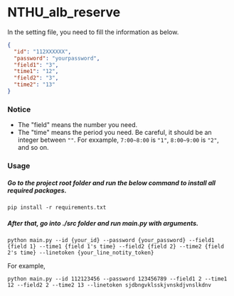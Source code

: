# NTHU_alb_reserve

In the setting file, you need to fill the information as below.

```json
{
  "id": "112XXXXXX",
  "password": "yourpassword",
  "field1": "3",
  "time1": "12",
  "field2": "3",
  "time2": "13"
}
```

### Notice

- The "field" means the number you need.
- The "time" means the period you need. Be careful, it should be an integer between `""`. For exxample, `7:00~8:00` is `"1"`, `8:00~9:00` is `"2"`, and so on.

### Usage

##### Go to the project root folder and run the below command to install all required packages.

```
pip install -r requirements.txt
```

##### After that, go into ./src folder and run main.py with arguments.

```
python main.py --id {your_id} --password {your_password} --field1 {field 1} --time1 {field 1's time} --field2 {field 2} --time2 {field 2's time} --linetoken {your_line_notity_token}
```

For example,

```
python main.py --id 112123456 --password 123456789 --field1 2 --time1 12 --field2 2 --time2 13 --linetoken sjdbngvklsskjvnskdjvnslkdnv
```
